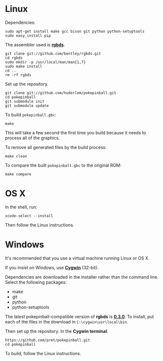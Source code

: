 # Linux

Dependencies:

	sudo apt-get install make gcc bison git python python-setuptools
	sudo easy_install pip

The assembler used is [**rgbds**](https://github.com/bentley/rgbds).

	git clone git://github.com/bentley/rgbds.git
	cd rgbds
	sudo mkdir -p /usr/local/man/man{1,7}
	sudo make install
	cd ..
	rm -rf rgbds

Set up the repository.

	git clone git://github.com/huderlem/pokepinball.git
	cd pokepinball
	git submodule init
	git submodule update

To build `pokepinball.gbc`:

	make

This will take a few second the first time you build because it needs to process all of the graphics.

To remove all generated files by the build process:

	make clean

To compare the built `pokepinball.gbc` to the original ROM:

	make compare


# OS X

In the shell, run:

	xcode-select --install

Then follow the Linux instructions.


# Windows

It's recommended that you use a virtual machine running Linux or OS X.

If you insist on Windows, use [**Cygwin**](http://cygwin.com/install.html) (32-bit).

Dependencies are downloaded in the installer rather than the command line.
Select the following packages:
* make
* git
* python
* python-setuptools

The latest pokepinball-compatible version of **rgbds** is  [**0.3.0**](https://github.com/rednex/rgbds/releases/download/v0.3.0/rgbds-0.3.0-win32.zip). To install, put each of the files in the download in `C:\cygwin\usr\local\bin`.

Then set up the repository. In the **Cygwin terminal**:

	https://github.com/pret/pokepinball.git
	cd pokepinball

To build, follow the Linux instructions.
